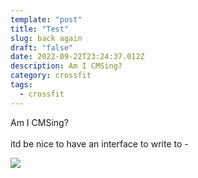 ```yaml
---
template: "post"
title: "Test"
slug: back again
draft: "false"
date: 2022-09-22T23:24:37.012Z
description: Am I CMSing?
category: crossfit
tags:
  - crossfit
---
```



Am I CMSing?\
\
itd be nice to have an interface to write to -

![](/media/20248481_10154653085320079_5545705128504144752_o.jpg)

